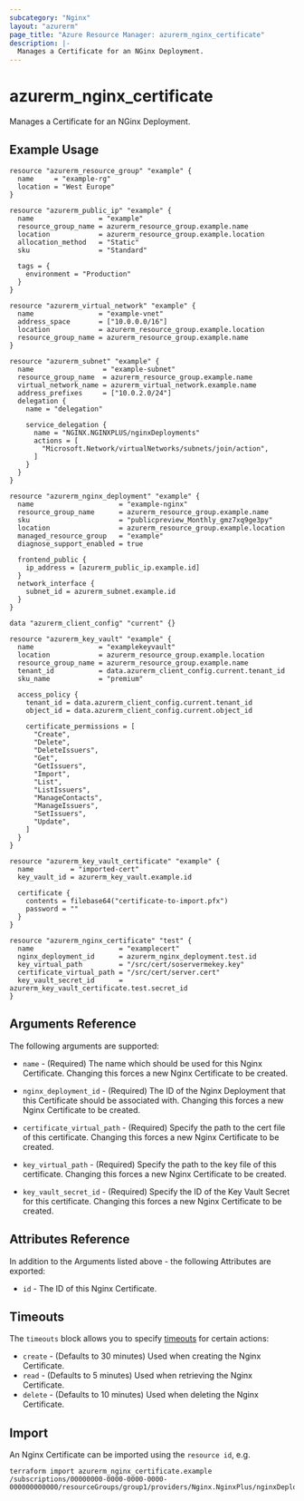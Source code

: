 ```yaml
---
subcategory: "Nginx"
layout: "azurerm"
page_title: "Azure Resource Manager: azurerm_nginx_certificate"
description: |-
  Manages a Certificate for an NGinx Deployment.
---
```


# azurerm_nginx_certificate

Manages a Certificate for an NGinx Deployment.

## Example Usage

```hcl
resource "azurerm_resource_group" "example" {
  name     = "example-rg"
  location = "West Europe"
}

resource "azurerm_public_ip" "example" {
  name                = "example"
  resource_group_name = azurerm_resource_group.example.name
  location            = azurerm_resource_group.example.location
  allocation_method   = "Static"
  sku                 = "Standard"

  tags = {
    environment = "Production"
  }
}

resource "azurerm_virtual_network" "example" {
  name                = "example-vnet"
  address_space       = ["10.0.0.0/16"]
  location            = azurerm_resource_group.example.location
  resource_group_name = azurerm_resource_group.example.name
}

resource "azurerm_subnet" "example" {
  name                 = "example-subnet"
  resource_group_name  = azurerm_resource_group.example.name
  virtual_network_name = azurerm_virtual_network.example.name
  address_prefixes     = ["10.0.2.0/24"]
  delegation {
    name = "delegation"

    service_delegation {
      name = "NGINX.NGINXPLUS/nginxDeployments"
      actions = [
        "Microsoft.Network/virtualNetworks/subnets/join/action",
      ]
    }
  }
}

resource "azurerm_nginx_deployment" "example" {
  name                     = "example-nginx"
  resource_group_name      = azurerm_resource_group.example.name
  sku                      = "publicpreview_Monthly_gmz7xq9ge3py"
  location                 = azurerm_resource_group.example.location
  managed_resource_group   = "example"
  diagnose_support_enabled = true

  frontend_public {
    ip_address = [azurerm_public_ip.example.id]
  }
  network_interface {
    subnet_id = azurerm_subnet.example.id
  }
}

data "azurerm_client_config" "current" {}

resource "azurerm_key_vault" "example" {
  name                = "examplekeyvault"
  location            = azurerm_resource_group.example.location
  resource_group_name = azurerm_resource_group.example.name
  tenant_id           = data.azurerm_client_config.current.tenant_id
  sku_name            = "premium"

  access_policy {
    tenant_id = data.azurerm_client_config.current.tenant_id
    object_id = data.azurerm_client_config.current.object_id

    certificate_permissions = [
      "Create",
      "Delete",
      "DeleteIssuers",
      "Get",
      "GetIssuers",
      "Import",
      "List",
      "ListIssuers",
      "ManageContacts",
      "ManageIssuers",
      "SetIssuers",
      "Update",
    ]
  }
}

resource "azurerm_key_vault_certificate" "example" {
  name         = "imported-cert"
  key_vault_id = azurerm_key_vault.example.id

  certificate {
    contents = filebase64("certificate-to-import.pfx")
    password = ""
  }
}

resource "azurerm_nginx_certificate" "test" {
  name                     = "examplecert"
  nginx_deployment_id      = azurerm_nginx_deployment.test.id
  key_virtual_path         = "/src/cert/soservermekey.key"
  certificate_virtual_path = "/src/cert/server.cert"
  key_vault_secret_id      = azurerm_key_vault_certificate.test.secret_id
}
```

## Arguments Reference

The following arguments are supported:

* `name` - (Required) The name which should be used for this Nginx Certificate. Changing this forces a new Nginx Certificate to be created.

* `nginx_deployment_id` - (Required) The ID of the Nginx Deployment that this Certificate should be associated with. Changing this forces a new Nginx Certificate to be created.

* `certificate_virtual_path` - (Required) Specify the path to the cert file of this certificate. Changing this forces a new Nginx Certificate to be created.

* `key_virtual_path` - (Required) Specify the path to the key file of this certificate. Changing this forces a new Nginx Certificate to be created.

* `key_vault_secret_id` - (Required) Specify the ID of the Key Vault Secret for this certificate. Changing this forces a new Nginx Certificate to be created.

## Attributes Reference

In addition to the Arguments listed above - the following Attributes are exported:

* `id` - The ID of this Nginx Certificate.

## Timeouts

The `timeouts` block allows you to specify [timeouts](https://www.terraform.io/language/resources/syntax#operation-timeouts) for certain actions:

* `create` - (Defaults to 30 minutes) Used when creating the Nginx Certificate.
* `read` - (Defaults to 5 minutes) Used when retrieving the Nginx Certificate.
* `delete` - (Defaults to 10 minutes) Used when deleting the Nginx Certificate.

## Import

An Nginx Certificate can be imported using the `resource id`, e.g.

```shell
terraform import azurerm_nginx_certificate.example /subscriptions/00000000-0000-0000-0000-000000000000/resourceGroups/group1/providers/Nginx.NginxPlus/nginxDeployments/deploy1/certificates/cer1
```
